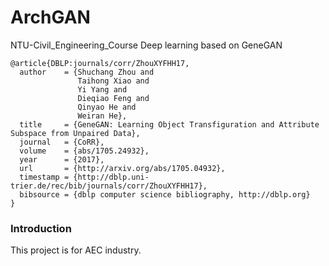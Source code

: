 # ArchGAN
NTU-Civil_Engineering_Course
Deep learning
based on GeneGAN
```
@article{DBLP:journals/corr/ZhouXYFHH17,
  author    = {Shuchang Zhou and
               Taihong Xiao and
               Yi Yang and
               Dieqiao Feng and
               Qinyao He and
               Weiran He},
  title     = {GeneGAN: Learning Object Transfiguration and Attribute Subspace from Unpaired Data},
  journal   = {CoRR},
  volume    = {abs/1705.24932},
  year      = {2017},
  url       = {http://arxiv.org/abs/1705.04932},
  timestamp = {http://dblp.uni-trier.de/rec/bib/journals/corr/ZhouXYFHH17},
  bibsource = {dblp computer science bibliography, http://dblp.org}
}
```
### Introduction

This project is for AEC industry.
